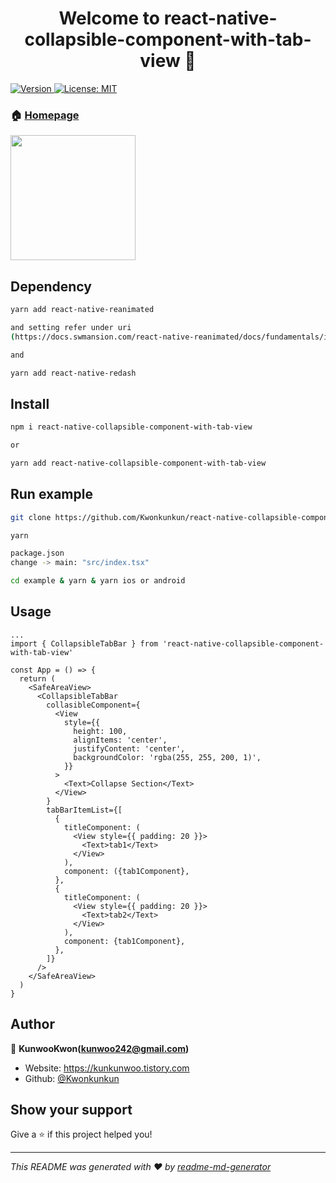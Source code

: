 <h1 align="center">Welcome to react-native-collapsible-component-with-tab-view 👋</h1>
<p>
  <a href="https://www.npmjs.com/package/react-native-collapsible-component-with-tab-view" target="_blank">
    <img alt="Version" src="https://img.shields.io/npm/v/react-native-collapsible-component-with-tab-view.svg">
  </a>
  <a href="#" target="_blank">
    <img alt="License: MIT" src="https://img.shields.io/badge/License-MIT-yellow.svg" />
  </a>
</p>

### 🏠 [Homepage](https://github.com/Kwonkunkun/react-native-collapsible-component-with-tab-view)

<Image style="width:200px" src="./image/example-image.gif">

## Dependency

```sh
yarn add react-native-reanimated

and setting refer under uri
(https://docs.swmansion.com/react-native-reanimated/docs/fundamentals/installation)

and

yarn add react-native-redash
```

## Install

```sh
npm i react-native-collapsible-component-with-tab-view

or

yarn add react-native-collapsible-component-with-tab-view
```

## Run example

```sh
git clone https://github.com/Kwonkunkun/react-native-collapsible-component-with-tab-view.git

yarn

package.json 
change -> main: "src/index.tsx"

cd example & yarn & yarn ios or android
```

## Usage

```
...
import { CollapsibleTabBar } from 'react-native-collapsible-component-with-tab-view'

const App = () => {
  return (
    <SafeAreaView>
      <CollapsibleTabBar
        collasibleComponent={
          <View
            style={{
              height: 100,
              alignItems: 'center',
              justifyContent: 'center',
              backgroundColor: 'rgba(255, 255, 200, 1)',
            }}
          >
            <Text>Collapse Section</Text>
          </View>
        }
        tabBarItemList={[
          {
            titleComponent: (
              <View style={{ padding: 20 }}>
                <Text>tab1</Text>
              </View>
            ),
            component: ({tab1Component},
          },
          {
            titleComponent: (
              <View style={{ padding: 20 }}>
                <Text>tab2</Text>
              </View>
            ),
            component: {tab1Component},
          },
        ]}
      />
    </SafeAreaView>
  )
}

```

## Author

👤 **KunwooKwon(kunwoo242@gmail.com)**

- Website: https://kunkunwoo.tistory.com
- Github: [@Kwonkunkun](https://github.com/Kwonkunkun)

## Show your support

Give a ⭐️ if this project helped you!

---

_This README was generated with ❤️ by [readme-md-generator](https://github.com/kefranabg/readme-md-generator)_
